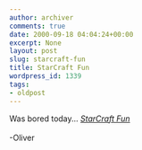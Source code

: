 ```yaml
---
author: archiver
comments: true
date: 2000-09-18 04:04:24+00:00
excerpt: None
layout: post
slug: starcraft-fun
title: StarCraft Fun
wordpress_id: 1339
tags:
- oldpost
---
```


Was bored today... <i><a href="http://www.oliverweb.com/starcraft/sc.shtml">StarCraft Fun</a></i><br /><br />-Oliver